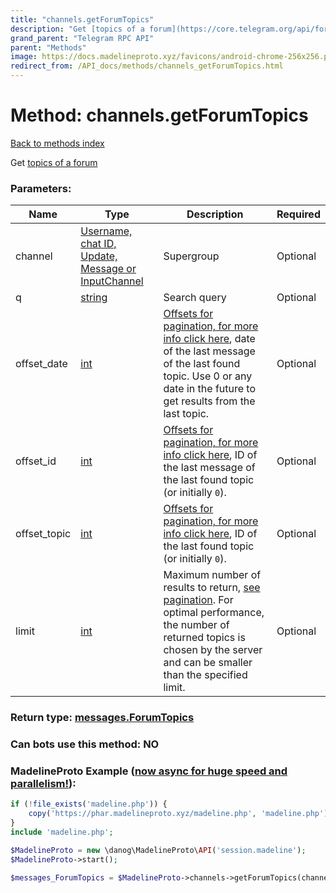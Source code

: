 ```yaml
---
title: "channels.getForumTopics"
description: "Get [topics of a forum](https://core.telegram.org/api/forum)"
grand_parent: "Telegram RPC API"
parent: "Methods"
image: https://docs.madelineproto.xyz/favicons/android-chrome-256x256.png
redirect_from: /API_docs/methods/channels_getForumTopics.html
---
```

# Method: channels.getForumTopics
[Back to methods index](index.html)



Get [topics of a forum](https://core.telegram.org/api/forum)

### Parameters:

| Name     |    Type       | Description | Required |
|----------|---------------|-------------|----------|
|channel|[Username, chat ID, Update, Message or InputChannel](/API_docs/types/InputChannel.html) | Supergroup | Optional|
|q|[string](/API_docs/types/string.html) | Search query | Optional|
|offset\_date|[int](/API_docs/types/int.html) | [Offsets for pagination, for more info click here](https://core.telegram.org/api/offsets), date of the last message of the last found topic. Use 0 or any date in the future to get results from the last topic. | Optional|
|offset\_id|[int](/API_docs/types/int.html) | [Offsets for pagination, for more info click here](https://core.telegram.org/api/offsets), ID of the last message of the last found topic (or initially `0`). | Optional|
|offset\_topic|[int](/API_docs/types/int.html) | [Offsets for pagination, for more info click here](https://core.telegram.org/api/offsets), ID of the last found topic (or initially `0`). | Optional|
|limit|[int](/API_docs/types/int.html) | Maximum number of results to return, [see pagination](https://core.telegram.org/api/offsets). For optimal performance, the number of returned topics is chosen by the server and can be smaller than the specified limit. | Optional|


### Return type: [messages.ForumTopics](/API_docs/types/messages.ForumTopics.html)

### Can bots use this method: **NO**


### MadelineProto Example ([now async for huge speed and parallelism!](https://docs.madelineproto.xyz/docs/ASYNC.html)):


```php
if (!file_exists('madeline.php')) {
    copy('https://phar.madelineproto.xyz/madeline.php', 'madeline.php');
}
include 'madeline.php';

$MadelineProto = new \danog\MadelineProto\API('session.madeline');
$MadelineProto->start();

$messages_ForumTopics = $MadelineProto->channels->getForumTopics(channel: $InputChannel, q: 'string', offset_date: $int, offset_id: $int, offset_topic: $int, limit: $int, );
```

